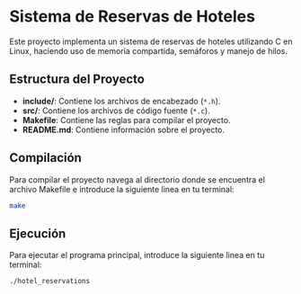 # Sistema de Reservas de Hoteles

Este proyecto implementa un sistema de reservas de hoteles utilizando C en Linux, haciendo uso de memoria compartida, semáforos y manejo de hilos.

## Estructura del Proyecto

- **include/**: Contiene los archivos de encabezado (`*.h`).
- **src/**: Contiene los archivos de código fuente (`*.c`).
- **Makefile**: Contiene las reglas para compilar el proyecto.
- **README.md**: Contiene información sobre el proyecto.

## Compilación

Para compilar el proyecto navega al directorio donde se encuentra el archivo Makefile e introduce la siguiente linea en tu terminal:

```sh
make
```

## Ejecución
Para ejecutar el programa principal, introduce la siguiente linea en tu terminal:
```sh
./hotel_reservations
```
